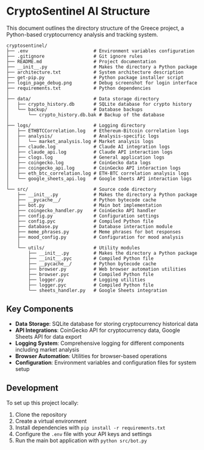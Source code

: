 # CryptoSentinel AI Structure

This document outlines the directory structure of the Greece project, a Python-based cryptocurrency analysis and tracking system.

```
cryptosentinel/
├── .env                        # Environment variables configuration
├── .gitignore                  # Git ignore rules
├── README.md                   # Project documentation
├── __init__.py                 # Makes the directory a Python package
├── architecture.txt            # System architecture description
├── get-pip.py                  # Python package installer script
├── login_page_debug.png        # Debug screenshot for login interface
├── requirements.txt            # Python dependencies
│
├── data/                       # Data storage directory
│   ├── crypto_history.db       # SQLite database for crypto history
│   └── backup/                 # Database backups
│       └── crypto_history.db.bak # Backup of the database
│
├── logs/                       # Logging directory
│   ├── ETHBTCCorrelation.log   # Ethereum-Bitcoin correlation logs
│   ├── analysis/               # Analysis-specific logs
│   │   └── market_analysis.log # Market analysis logs
│   ├── claude.log              # Claude AI integration logs
│   ├── claude_api.log          # Claude API interaction logs
│   ├── clogs.log               # General application logs
│   ├── coingecko.log           # CoinGecko data logs
│   ├── coingecko_api.log       # CoinGecko API interaction logs
│   ├── eth_btc_correlation.log # ETH-BTC correlation analysis logs
│   └── google_sheets_api.log   # Google Sheets API interaction logs
│
└── src/                        # Source code directory
    ├── __init__.py             # Makes the directory a Python package
    ├── __pycache__/            # Python bytecode cache
    ├── bot.py                  # Main bot implementation
    ├── coingecko_handler.py    # CoinGecko API handler
    ├── config.py               # Configuration settings
    ├── config.pyc              # Compiled Python file
    ├── database.py             # Database interaction module
    ├── meme_phrases.py         # Meme phrases for bot responses
    ├── mood_config.py          # Configuration for mood analysis
    │
    └── utils/                  # Utility modules
        ├── __init__.py         # Makes the directory a Python package
        ├── __init__.pyc        # Compiled Python file
        ├── __pycache__/        # Python bytecode cache
        ├── browser.py          # Web browser automation utilities
        ├── browser.pyc         # Compiled Python file
        ├── logger.py           # Logging utilities
        ├── logger.pyc          # Compiled Python file
        └── sheets_handler.py   # Google Sheets integration
```

## Key Components

- **Data Storage**: SQLite database for storing cryptocurrency historical data
- **API Integrations**: CoinGecko API for cryptocurrency data, Google Sheets API for data export
- **Logging System**: Comprehensive logging for different components including market analysis
- **Browser Automation**: Utilities for browser-based operations
- **Configuration**: Environment variables and configuration files for system setup

## Development

To set up this project locally:

1. Clone the repository
2. Create a virtual environment
3. Install dependencies with `pip install -r requirements.txt`
4. Configure the `.env` file with your API keys and settings
5. Run the main bot application with `python src/bot.py`
